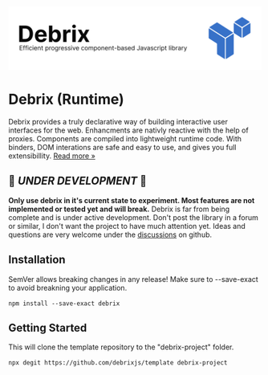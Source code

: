 <div align="center">

[![Debrix Banner: Efficient progressive component-based Javascript library](https://raw.githubusercontent.com/debrixjs/assets/main/images/banner.svg)](https://debrix.dev)

</div>

# Debrix (Runtime)

Debrix provides a truly declarative way of building interactive user interfaces for the web. Enhancments are nativly reactive with the help of proxies. Components are compiled into lightweight runtime code. With binders, DOM interations are safe and easy to use, and gives you full extensibillity. [Read more »](https://debrix.dev)

## 🚧 _UNDER DEVELOPMENT_ 🚧

**Only use debrix in it's current state to experiment. Most features are not implemented or tested yet and will break.** Debrix is far from being complete and is under active development. Don't post the library in a forum or similar, I don't want the project to have much attention yet. Ideas and questions are very welcome under the [discussions](https://github.com/debrixjs/debrix/discussions) on github.

## Installation

SemVer allows breaking changes in any release! Make sure to --save-exact to avoid breakning your application.

```
npm install --save-exact debrix
```

## Getting Started

This will clone the template repository to the "debrix-project" folder.

```
npx degit https://github.com/debrixjs/template debrix-project
```
